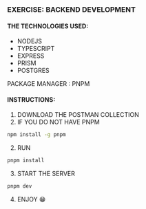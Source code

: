 ### EXERCISE: BACKEND DEVELOPMENT

#### THE TECHNOLOGIES USED:
- NODEJS
- TYPESCRIPT
- EXPRESS
- PRISM
- POSTGRES

PACKAGE MANAGER : PNPM

#### INSTRUCTIONS:
1. DOWNLOAD THE POSTMAN COLLECTION
2. IF YOU DO NOT HAVE PNPM
```cmd
npm install -g pnpm
```
2. RUN
```cmd
pnpm install
```
3. START THE SERVER
```cmd
pnpm dev
```
4. ENJOY 😁
